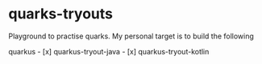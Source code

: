 # quarks-tryouts
Playground to practise quarks. My personal target is to build the following

quarkus
    - [x] quarkus-tryout-java
    - [x] quarkus-tryout-kotlin
